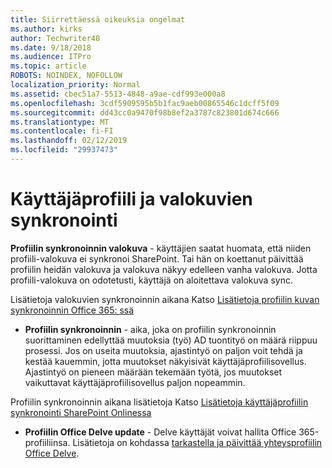 ```yaml
---
title: Siirrettäessä oikeuksia ongelmat
ms.author: kirks
author: Techwriter40
ms.date: 9/18/2018
ms.audience: ITPro
ms.topic: article
ROBOTS: NOINDEX, NOFOLLOW
localization_priority: Normal
ms.assetid: cbec51a7-5513-4848-a9ae-cdf993e000a8
ms.openlocfilehash: 3cdf5909595b5b1fac9aeb00865546c1dcff5f09
ms.sourcegitcommit: dd43cc0a9470f98b8ef2a3787c823801d674c666
ms.translationtype: MT
ms.contentlocale: fi-FI
ms.lasthandoff: 02/12/2019
ms.locfileid: "29937473"
---
```

# <a name="user-profile-and-photo-synchronization"></a>Käyttäjäprofiili ja valokuvien synkronointi

 **Profiilin synkronoinnin valokuva** - käyttäjien saatat huomata, että niiden profiili-valokuva ei synkronoi SharePoint. Tai hän on koettanut päivittää profiilin heidän valokuva ja valokuva näkyy edelleen vanha valokuva. Jotta profiili-valokuva on odotetusti, käyttäjä on aloitettava valokuva sync. 
  
Lisätietoja valokuvien synkronoinnin aikana Katso [Lisätietoja profiilin kuvan synkronoinnin Office 365: ssä](https://go.microsoft.com/fwlink/?linkid=2022634)
  
- **Profiilin synkronoinnin** - aika, joka on profiilin synkronoinnin suorittaminen edellyttää muutoksia (työ) AD tuontityö on määrä riippuu prosessi. Jos on useita muutoksia, ajastintyö on paljon voit tehdä ja kestää kauemmin, jotta muutokset näkyisivät käyttäjäprofiilisovellus. Ajastintyö on pieneen määrään tekemään työtä, jos muutokset vaikuttavat käyttäjäprofiilisovellus paljon nopeammin. 
  
Profiilin synkronoinnin aikana lisätietoja Katso [Lisätietoja käyttäjäprofiilin synkronointi SharePoint Onlinessa](https://go.microsoft.com/fwlink/?linkid=2022639)
    
- **Profiilin Office Delve update** - Delve käyttäjät voivat hallita Office 365-profiiliinsa. Lisätietoja on kohdassa [tarkastella ja päivittää yhteysprofiilin Office Delve](https://support.office.com/article/View-and-update-your-profile-in-Office-Delve-4e84343b-eedf-45a1-aeb9-8627ccca14ba).
    

